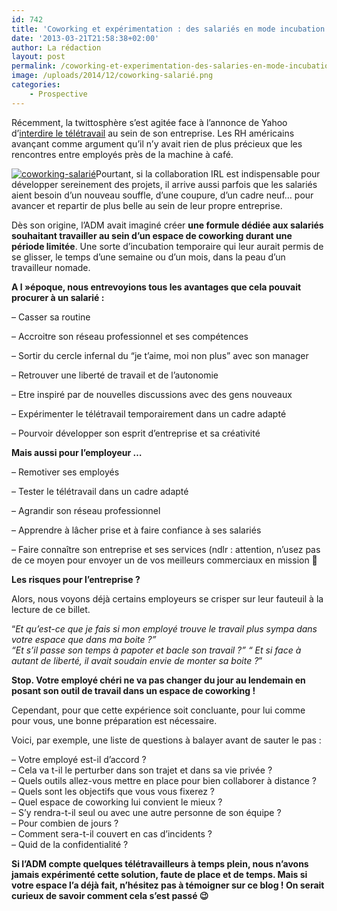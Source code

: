 ```yaml
---
id: 742
title: 'Coworking et expérimentation : des salariés en mode incubation'
date: '2013-03-21T21:58:38+02:00'
author: La rédaction
layout: post
permalink: /coworking-et-experimentation-des-salaries-en-mode-incubation/
image: /uploads/2014/12/coworking-salarié.png
categories:
    - Prospective
---
```


Récemment, la twittosphère s’est agitée face à l’annonce de Yahoo d’[interdire le télétravail](https://www.lemonde.fr/economie/article/2013/02/27/la-directrice-de-yahoo-en-croisade-contre-le-teletravail_1839476_3234.html) au sein de son entreprise. Les RH américains avançant comme argument qu’il n’y avait rien de plus précieux que les rencontres entre employés près de la machine à café.

[![coworking-salarié](/uploads/2014/12/coworking-salarié.png)](/uploads/2014/12/coworking-salarié.png)Pourtant, si la collaboration IRL est indispensable pour développer sereinement des projets, il arrive aussi parfois que les salariés aient besoin d’un nouveau souffle, d’une coupure, d’un cadre neuf… pour avancer et repartir de plus belle au sein de leur propre entreprise.

Dès son origine, l’ADM avait imaginé créer **une formule dédiée aux salariés souhaitant travailler au sein d’un espace de coworking durant une période limitée**. Une sorte d’incubation temporaire qui leur aurait permis de se glisser, le temps d’une semaine ou d’un mois, dans la peau d’un travailleur nomade.

**A l »époque, nous entrevoyions tous les avantages que cela pouvait procurer à un salarié :**

– Casser sa routine

– Accroitre son réseau professionnel et ses compétences

– Sortir du cercle infernal du “je t’aime, moi non plus” avec son manager

– Retrouver une liberté de travail et de l’autonomie

– Etre inspiré par de nouvelles discussions avec des gens nouveaux

– Expérimenter le télétravail temporairement dans un cadre adapté

– Pourvoir développer son esprit d’entreprise et sa créativité

**Mais aussi pour l’employeur …**

– Remotiver ses employés

– Tester le télétravail dans un cadre adapté

– Agrandir son réseau professionnel

– Apprendre à lâcher prise et à faire confiance à ses salariés

– Faire connaître son entreprise et ses services (ndlr : attention, n’usez pas de ce moyen pour envoyer un de vos meilleurs commerciaux en mission 🙂

**Les risques pour l’entreprise ?**

Alors, nous voyons déjà certains employeurs se crisper sur leur fauteuil à la lecture de ce billet.

“*Et qu’est-ce que je fais si mon employé trouve le travail plus sympa dans votre espace que dans ma boite ?”*  
*“Et s’il passe son temps à papoter et bacle son travail ?” “ Et si face à autant de liberté, il avait soudain envie de monter sa boite ?*”

**Stop. Votre employé chéri ne va pas changer du jour au lendemain en posant son outil de travail dans un espace de coworking !**

Cependant, pour que cette expérience soit concluante, pour lui comme pour vous, une bonne préparation est nécessaire.

Voici, par exemple, une liste de questions à balayer avant de sauter le pas :

– Votre employé est-il d’accord ?  
– Cela va t-il le perturber dans son trajet et dans sa vie privée ?  
– Quels outils allez-vous mettre en place pour bien collaborer à distance ?  
– Quels sont les objectifs que vous vous fixerez ?  
– Quel espace de coworking lui convient le mieux ?  
– S’y rendra-t-il seul ou avec une autre personne de son équipe ?  
– Pour combien de jours ?  
– Comment sera-t-il couvert en cas d’incidents ?  
– Quid de la confidentialité ?

**Si l’ADM compte quelques télétravailleurs à temps plein, nous n’avons jamais expérimenté cette solution, faute de place et de temps. Mais si votre espace l’a déjà fait, n’hésitez pas à témoigner sur ce blog ! On serait curieux de savoir comment cela s’est passé 😉**
